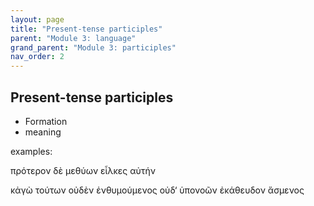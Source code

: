 ```yaml
---
layout: page
title: "Present-tense participles"
parent: "Module 3: language"
grand_parent: "Module 3: participles"
nav_order: 2
---
```


## Present-tense participles

- Formation
- meaning

examples:

πρότερον δὲ μεθύων εἷλκες αὐτήν

κἀγὼ τούτων οὐδὲν ἐνθυμούμενος οὐδ‘ ὑπονοῶν ἐκάθευδον ἄσμενος